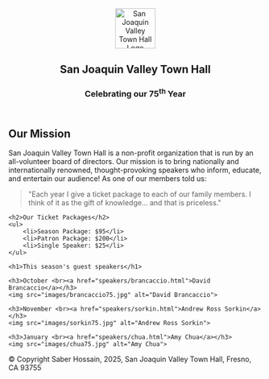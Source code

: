<!DOCTYPE html>
<html lang="en">
<head>
    <meta charset="UTF-8">
    <title>San Joaquin Valley Town Hall</title>
    <link rel="stylesheet" href="styles/c5_main.css">
</head>
<body>
<header>
    <img src="images/town_hall_logo.gif" alt="San Joaquin Valley Town Hall Logo" height="80">
    <h2>San Joaquin Valley Town Hall</h2>
    <h3>Celebrating our 75<sup>th</sup> Year</h3>
</header>

<main>
    <h2>Our Mission</h2>
    <p>
        San Joaquin Valley Town Hall is a non-profit organization that is run by an all-volunteer board of directors. 
        Our mission is to bring nationally and internationally renowned, thought-provoking speakers who inform, educate, and entertain our audience!
        As one of our members told us:
    </p>
    <blockquote>
        "Each year I give a ticket package to each of our family members. I think of it as the gift of knowledge... and that is priceless."
    </blockquote>

    <h2>Our Ticket Packages</h2>
    <ul>
        <li>Season Package: $95</li>
        <li>Patron Package: $200</li>
        <li>Single Speaker: $25</li>
    </ul>

    <h1>This season's guest speakers</h1>

    <h3>October <br><a href="speakers/brancaccio.html">David Brancaccio</a></h3>
    <img src="images/brancaccio75.jpg" alt="David Brancaccio">

    <h3>November <br><a href="speakers/sorkin.html">Andrew Ross Sorkin</a></h3>
    <img src="images/sorkin75.jpg" alt="Andrew Ross Sorkin">

    <h3>January <br><a href="speakers/chua.html">Amy Chua</a></h3>
    <img src="images/chua75.jpg" alt="Amy Chua">
</main>

<footer>
    <p>&copy; Copyright Saber Hossain, 2025, San Joaquin Valley Town Hall, Fresno, CA 93755</p>
</footer>
</body>
</html>
